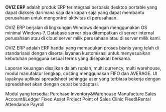 

**OVIZ ERP** adalah produk ERP terintegrasi berbasis desktop portable yang dapat diakses darimana saja dan kapan saja yang dapat membantu perusahaan untuk mengontrol aktivitas di perusahaan.

OVIZ ERP berjalan di lingkungan Windows dengan menggunakan OS minimal Windows 7. Database server bisa ditempatkan di server internal perusahaan atau di cloud server milik perusahaan atau di server milik kami.

OVIZ ERP adalah ERP handal yang memadukan proses bisnis yang telah di standarisasi dengan disertai layanan kustomisasi untuk menyesuaikan kebutuhan pengguna sesuai terms yang disepakati bersama.

Laporan keuangan disajikan dalam rupiah, multi currency, multi warehouse, modul manufaktur lengkap, costing menggunakan FIFO dan AVERAGE. UI layaknya aplikasi spreadsheet sehingga user yang terbiasa bekerja dengan spreadsheet akan dengan cepat beradaptasi.

Modul yang tersedia:
    Purchase
    Inventory&Warehouse
    Manufacture
    Sales
    Account&Ledger
    Fixed Asset
    Project
    Point of Sales
    Clinic
    Fleet&Rental
    Attendance
    Payroll

